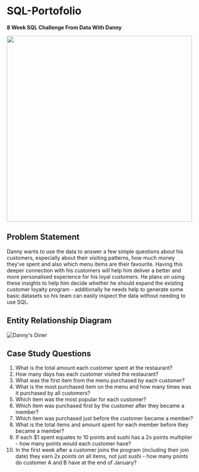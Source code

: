 # SQL-Portofolio

**8 Week SQL Challenge From Data With Danny**

<image src="https://user-images.githubusercontent.com/106369674/202353112-a48a14d7-0b40-4a6c-8f36-3a62450fc3ef.png" width=500>
  
## **Problem Statement**
  
Danny wants to use the data to answer a few simple questions about his customers, especially about their visiting patterns, how much money they’ve spent and also which menu items are their favourite. Having this deeper connection with his customers will help him deliver a better and more personalised experience for his loyal customers.
He plans on using these insights to help him decide whether he should expand the existing customer loyalty program - additionally he needs help to generate some basic datasets so his team can easily inspect the data without needing to use SQL.

## **Entity Relationship Diagram**
  
![Danny's Diner](https://user-images.githubusercontent.com/106369674/202354244-0bbd8047-8922-4901-92fa-69619f8ade52.png)

## **Case Study Questions**
1. What is the total amount each customer spent at the restaurant?
2. How many days has each customer visited the restaurant?
3. What was the first item from the menu purchased by each customer?
4. What is the most purchased item on the menu and how many times was it purchased by all customers?
5. Which item was the most popular for each customer?
6. Which item was purchased first by the customer after they became a member?
7. Which item was purchased just before the customer became a member?
8. What is the total items and amount spent for each member before they became a member?
9. If each $1 spent equates to 10 points and sushi has a 2x points multiplier - how many points would each customer have?
10. In the first week after a customer joins the program (including their join date) they earn 2x points on all items, not just sushi - how many points do customer A and B have at the end of January?
